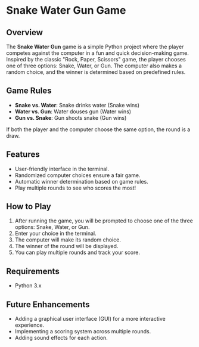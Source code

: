 # Snake Water Gun Game

## Overview

The **Snake Water Gun** game is a simple Python project where the player competes against the computer in a fun and quick decision-making game. Inspired by the classic "Rock, Paper, Scissors" game, the player chooses one of three options: Snake, Water, or Gun. The computer also makes a random choice, and the winner is determined based on predefined rules.

## Game Rules

- **Snake vs. Water**: Snake drinks water (Snake wins)
- **Water vs. Gun**: Water douses gun (Water wins)
- **Gun vs. Snake**: Gun shoots snake (Gun wins)

If both the player and the computer choose the same option, the round is a draw.

## Features

- User-friendly interface in the terminal.
- Randomized computer choices ensure a fair game.
- Automatic winner determination based on game rules.
- Play multiple rounds to see who scores the most!


## How to Play

1. After running the game, you will be prompted to choose one of the three options: Snake, Water, or Gun.
2. Enter your choice in the terminal.
3. The computer will make its random choice.
4. The winner of the round will be displayed.
5. You can play multiple rounds and track your score.

## Requirements

- Python 3.x

## Future Enhancements

- Adding a graphical user interface (GUI) for a more interactive experience.
- Implementing a scoring system across multiple rounds.
- Adding sound effects for each action.
